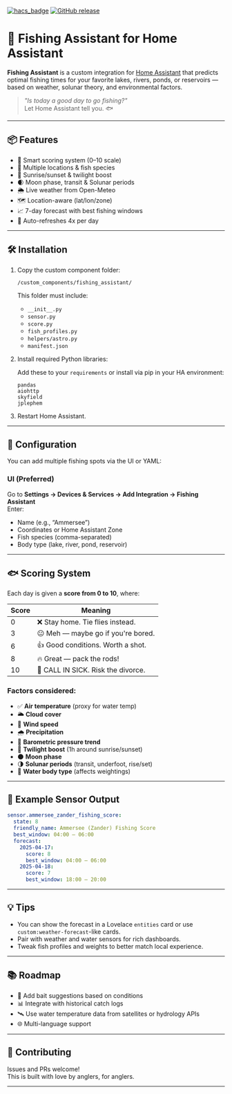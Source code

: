 [![hacs_badge](https://img.shields.io/badge/HACS-Custom-41BDF5.svg?style=for-the-badge)](https://hacs.xyz/docs/setup/custom_repositories)
[![GitHub release](https://img.shields.io/github/v/release/bairnhard/home-assistant-google-aqi?style=for-the-badge)](https://github.com/bairnhard/home-assistant-google-aqi/releases)

# 🎣 Fishing Assistant for Home Assistant

**Fishing Assistant** is a custom integration for [Home Assistant](https://www.home-assistant.io) that predicts optimal fishing times for your favorite lakes, rivers, ponds, or reservoirs — based on weather, solunar theory, and environmental factors.

> _"Is today a good day to go fishing?"_  
Let Home Assistant tell you. 🐟

---

## 📦 Features

- 🧠 Smart scoring system (0–10 scale)
- 📍 Multiple locations & fish species
- 🌅 Sunrise/sunset & twilight boost
- 🌒 Moon phase, transit & Solunar periods
- 🌦️ Live weather from Open-Meteo
- 🗺️ Location-aware (lat/lon/zone)
- 📈 7-day forecast with best fishing windows
- 🔄 Auto-refreshes 4x per day

---

## 🛠️ Installation

1. Copy the custom component folder:

   ```bash
   /custom_components/fishing_assistant/
   ```

   This folder must include:
   - `__init__.py`
   - `sensor.py`
   - `score.py`
   - `fish_profiles.py`
   - `helpers/astro.py`
   - `manifest.json`

2. Install required Python libraries:

   Add these to your `requirements` or install via pip in your HA environment:

   ```
   pandas
   aiohttp
   skyfield
   jplephem
   ```

3. Restart Home Assistant.

---

## 🧭 Configuration

You can add multiple fishing spots via the UI or YAML:

### UI (Preferred)
Go to **Settings → Devices & Services → Add Integration → Fishing Assistant**  
Enter:
- Name (e.g., “Ammersee”)
- Coordinates or Home Assistant Zone
- Fish species (comma-separated)
- Body type (lake, river, pond, reservoir)

---

## 🐟 Scoring System

Each day is given a **score from 0 to 10**, where:

| Score | Meaning |
|-------|---------|
| 0     | ❌ Stay home. Tie flies instead. |
| 3     | 😐 Meh — maybe go if you're bored. |
| 6     | 👍 Good conditions. Worth a shot. |
| 8     | 🔥 Great — pack the rods! |
| 10    | 🚨 CALL IN SICK. Risk the divorce. |

### Factors considered:

- ✅ **Air temperature** (proxy for water temp)
- 🌥 **Cloud cover**
- 💨 **Wind speed**
- 🌧 **Precipitation**
- 🧭 **Barometric pressure trend**
- 🌅 **Twilight boost** (1h around sunrise/sunset)
- 🌑 **Moon phase**
- 🌗 **Solunar periods** (transit, underfoot, rise/set)
- 🌊 **Water body type** (affects weightings)

---

## 🧠 Example Sensor Output

```yaml
sensor.ammersee_zander_fishing_score:
  state: 8
  friendly_name: Ammersee (Zander) Fishing Score
  best_window: 04:00 – 06:00
  forecast:
    2025-04-17:
      score: 8
      best_window: 04:00 – 06:00
    2025-04-18:
      score: 7
      best_window: 18:00 – 20:00
```

---

## 💡 Tips

- You can show the forecast in a Lovelace `entities` card or use `custom:weather-forecast`-like cards.
- Pair with weather and water sensors for rich dashboards.
- Tweak fish profiles and weights to better match local experience.

---

## 📚 Roadmap

- 🐠 Add bait suggestions based on conditions
- 📊 Integrate with historical catch logs
- 🛰 Use water temperature data from satellites or hydrology APIs
- 🌐 Multi-language support

---

## 🐛 Contributing

Issues and PRs welcome!  
This is built with love by anglers, for anglers.

---
